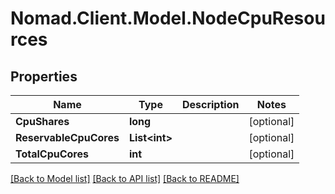 # Nomad.Client.Model.NodeCpuResources

## Properties

Name | Type | Description | Notes
------------ | ------------- | ------------- | -------------
**CpuShares** | **long** |  | [optional] 
**ReservableCpuCores** | **List&lt;int&gt;** |  | [optional] 
**TotalCpuCores** | **int** |  | [optional] 

[[Back to Model list]](../README.md#documentation-for-models) [[Back to API list]](../README.md#documentation-for-api-endpoints) [[Back to README]](../README.md)


